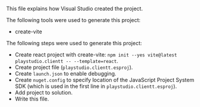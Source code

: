 This file explains how Visual Studio created the project.

The following tools were used to generate this project:
- create-vite

The following steps were used to generate this project:
- Create react project with create-vite: `npm init --yes vite@latest playstudio.clientt -- --template=react`.
- Create project file (`playstudio.clientt.esproj`).
- Create `launch.json` to enable debugging.
- Create `nuget.config` to specify location of the JavaScript Project System SDK (which is used in the first line in `playstudio.clientt.esproj`).
- Add project to solution.
- Write this file.

